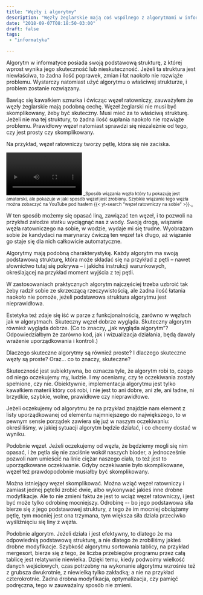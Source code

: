 ```yaml
---
title: "Węzły i algorytmy"
description: "Węzły żeglarskie mają coś wspólnego z algorytmami w informatyce."
date: "2018-09-07T08:18:50-03:00"
draft: false
tags:
 - "informatyka"

---
```

Algorytm w informatyce posiada swoją podstawową strukturę, z której wprost
wynika jego skuteczność lub nieskuteczność. Jeżeli ta struktura jest
niewłaściwa, to żadna ilość poprawek, zmian i łat naokoło nie rozwiąże problemu.
Wystarczy natomiast użyć algorytmu o właściwej strukturze, i problem zostanie
rozwiązany.

<!--more-->

Bawiąc się kawałkiem sznurka i ćwicząc węzeł ratowniczy, zauważyłem że węzły
żeglarskie mają podobną cechę. Węzeł żeglarski nie musi być skomplikowany, żeby
być skuteczny. Musi mieć za to właściwą strukturę. Jeżeli nie ma tej struktury,
to żadna ilość supłania naokoło nie rozwiąże problemu. Prawidłowy węzeł
natomiast sprawdzi się niezależnie od tego, czy jest prosty czy skomplikowany.

Na przykład, węzeł ratowniczy tworzy pętlę, która się nie zaciska.


[ratowniczy]: /2018/08/wezly-zeglarskie/wezel-ratowniczy-wiazanie.gif

[ratowniczy-webm]: /2018/08/wezly-zeglarskie/wezel-ratowniczy-wiazanie.webm

<video width="200" height="113" controls autoplay loop>
<source src="wezel-ratowniczy-wiazanie.webm" type="video/webm"/>
(Twoja przeglądarka nie wyświetla filmów.)
</video>

<small>
_Sposób wiązania węzła który tu pokazuję jest amatorski, ale pokazuje w jaki
sposób węzeł jest zrobiony. Szybkie wiązanie tego węzła można zobaczyć na
YouTube pod hasłem {{< yt-search "węzeł ratowniczy na sobie" >}}._
</small>

W ten sposób możemy się opasać liną, zawiązać ten węzeł, i to pozwoli na
przykład załodze statku wyciągnąć nas z wody. Swoją drogą, wiązanie węzła
ratowniczego na sobie, w wodzie, wydaje mi się trudne. Wyobrażam sobie że
kandydaci na marynarzy ćwiczą ten węzeł tak długo, aż wiązanie go staje się dla
nich całkowicie automatyczne.

Algorytmy mają podobną charakterystykę. Każdy algorytm ma swoją podstawową
strukturę, która może składać się na przykład z pętli &ndash; nawet słownictwo
tutaj się pokrywa &ndash; i jakichś instrukcji warunkowych, określającej na
przykład moment wyjścia z tej pętli.

W zastosowaniach praktycznych algorytm najczęściej trzeba uzbroić tak żeby
radził sobie ze skrzeczącą rzeczywistością, ale żadna ilość łatania naokoło nie
pomoże, jeżeli podstawowa struktura algorytmu jest nieprawidłowa.

Estetyka też zdaje się iść w parze z funkcjonalnością, zarówno w węzłach jak
w algorytmach.  Skuteczny węzeł dobrze wygląda.  Skuteczny algorytm również
wygląda dobrze. (Co to znaczy, „jak wygląda algorytm”? Odpowiedziałbym że
zarówno kod, jak i wizualizacja działania, będą dawały wrażenie uporządkowania
i kontroli.)

Dlaczego skuteczne algorytmy są również proste? I dlaczego skuteczne węzły są
proste? Oraz… co to znaczy, skuteczne?

Skuteczność jest subiektywna, bo oznacza tyle, że algorytm robi to, czego od
niego oczekujemy my, ludzie. I my oceniamy, czy te oczekiwania zostały
spełnione, czy nie. Obiektywnie, implementacja algorytmu jest tylko kawałkiem
materii który coś robi, i nie jest to ani dobre, ani złe, ani ładne, ni
brzydkie, szybkie, wolne, prawidłowe czy nieprawidłowe.

Jeżeli oczekujemy od algorytmu że na przykład znajdzie nam element z listy
uporządkowanej od elementu najmniejszego do największego, to w pewnym sensie
porządek zawiera się już w naszym oczekiwaniu: określiliśmy, w jakiej sytuacji
algorytm będzie działać, i co chcemy dostać w wyniku.

Podobnie węzeł. Jeżeli oczekujemy od węzła, że będziemy mogli się nim opasać,
i że pętla się nie zaciśnie wokół naszych bioder, a jednocześnie pozwoli nam
umieścić na linie ciężar naszego ciała, to też jest to uporządkowane
oczekiwanie. Gdyby oczekiwanie było skomplikowane, węzeł też prawdopodobnie
musiałby być skomplikowany.

Można istniejący węzeł skomplikować. Można wziąć węzeł ratowniczy i zamiast
jednej pętelki zrobić dwie, albo wykonywać jakieś inne drobne modyfikacje. Ale
to nie zmieni faktu że jest to wciąż węzeł ratowniczy, i jest być może tylko
odrobinę mocniejszy. Odrobinę -- bo jego podstawowa siła bierze się z jego
podstawowej struktury, z tego że im mocniej obciążamy pętlę, tym mocniej jest
ona trzymana, tym większa siła działa przeciwko wyśliźnięciu się liny z węzła.

Podobnie algorytm. Jeżeli działa i jest efektywny, to dlatego że ma odpowiednią
podstawową strukturę, a nie dlatego że zrobiliśmy jakieś drobne modyfikacje.
Szybkość algorytmu sortowania tablicy, na przykład mergesort, bierze się z tego,
że liczba przebiegów programu przez całą tablicę jest relatywnie niewielka.
Dzięki temu, kiedy podwoimy wielkość danych wejściowych, czas potrzebny na
wykonanie algorytmu wzrośnie też z grubsza dwukrotnie, z niewielką tylko
zakładką; a nie na przykład czterokrotnie. Żadna drobna modyfikacja,
optymalizacja, czy pamięć podręczna, tego w zauważalny sposób nie zmieni.
